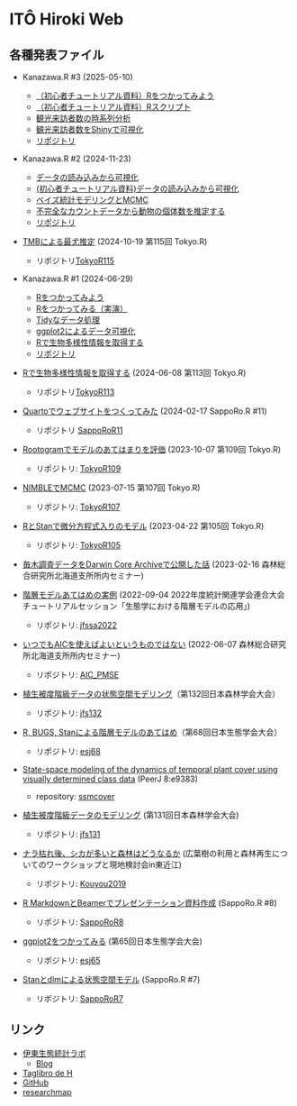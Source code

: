 # ITÔ Hiroki Web

## 各種発表ファイル

- Kanazawa.R #3 (2025-05-10)
    - [（初心者チュートリアル資料）Rをつかってみよう](https://ito4303.github.io/KanazawaR003/Tutorial.html)
    - [（初心者チュートリアル資料）Rスクリプト](https://ito4303.github.io/KanazawaR003/Tutorial.R)
    - [観光来訪者数の時系列分析](https://ito4303.github.io/KanazawaR003/Kanko_ssm.html)
    - [観光来訪者数をShinyで可視化](https://ito4303.github.io/KanazawaR003/Shiny_app.html)
    - [リポジトリ](https://github.com/ito4303/KanazawaR003)

- Kanazawa.R #2 (2024-11-23)
    - [データの読み込みから可視化](https://ito4303.github.io/KanazawaR002/introduction.html)
    - [(初心者チュートリアル資料)データの読み込みから可視化](https://ito4303.github.io/KanazawaR002/tutorial.html)
    - [ベイズ統計モデリングとMCMC](https://ito4303.github.io/KanazawaR002/statmodel_mcmc.html)
    - [不完全なカウントデータから動物の個体数を推定する](https://ito4303.github.io/KanazawaR002/nmix.html)
    - [リポジトリ](https://github.com/ito4303/KanazawaR002)

- [TMBによる最尤推定](https://ito4303.github.io/TMB.html) (2024-10-19 第115回 Tokyo.R)
    - リポジトリ[TokyoR115](https://github.com/ito4303/TokyoR115)

- Kanazawa.R #1 (2024-06-29)
    - [Rをつかってみよう](https://ito4303.github.io/KanazawaR001/introduction.html)
    - [Rをつかってみる（実演）](https://ito4303.github.io/KanazawaR001/tutorial.html)
    - [Tidyなデータ処理](https://ito4303.github.io/KanazawaR001/tidy_data.html)
    - [ggplot2によるデータ可視化](https://ito4303.github.io/KanazawaR001/ggplot2.html)
    - [Rで生物多様性情報を取得する](https://ito4303.github.io/KanazawaR001/rgbif.html)
    - [リポジトリ](https://github.com/ito4303/KanazawaR001)

- [Rで生物多様性情報を取得する](https://ito4303.github.io/TokyoR113.html) (2024-06-08 第113回 Tokyo.R)
    - リポジトリ[TokyoR113](https://github.com/ito4303/TokyoR113)

- [Quartoでウェブサイトをつくってみた](https://ito4303.github.io/SappoRoR11.html) (2024-02-17 SappoRo.R #11)
    - リポジトリ [SappoRoR11](https://github.com/ito4303/SappoRoR11)

- [Rootogramでモデルのあてはまりを評価](https://ito4303.github.io/Rootogram.html) (2023-10-07 第109回 Tokyo.R)
    - リポジトリ: [TokyoR109](https://github.com/ito4303/TokyoR109)

- [NIMBLEでMCMC](https://ito4303.github.io/NIMBLE-MCMC.html) (2023-07-15 第107回 Tokyo.R)
    - リポジトリ: [TokyoR107](https://github.com/ito4303/TokyoR107)

- [RとStanで微分方程式入りのモデル](https://ito4303.github.io/stan_ode.html) (2023-04-22 第105回 Tokyo.R)
    - リポジトリ: [TokyoR105](https://github.com/ito4303/TokyoR105)

- [毎木調査データをDarwin Core Archiveで公開した話](DarwinCoreArchive.html) (2023-02-16 森林総合研究所北海道支所所内セミナー)

- [階層モデルあてはめの実例](jfssa2022_ito.pdf) (2022-09-04 2022年度統計関連学会連合大会 チュートリアルセッション「生態学における階層モデルの応用」)
    - リポジトリ: [jfssa2022](https://github.com/ito4303/jfssa2022)

- [いつでもAICを使えばよいというものではない](AIC_PMSE.html) (2022-06-07 森林総合研究所北海道支所所内セミナー)
    - リポジトリ: [AIC\_PMSE](https://github.com/ito4303/AIC_PMSE)

- [植生被度階級データの状態空間モデリング](https://doi.org/10.6084/m9.figshare.14252693.v1)（第132回日本森林学会大会）
    - リポジトリ: [jfs132](https://github.com/ito4303/jfs132)

- [R, BUGS, Stanによる階層モデルのあてはめ](https://doi.org/10.6084/m9.figshare.14229572.v1)（第68回日本生態学会大会）
    - リポジトリ: [esj68](https://github.com/ito4303/esj68)

- [State-space modeling of the dynamics of temporal plant cover using visually determined class data](https://doi.org/10.7717/peerj.9383) (PeerJ 8:e9383)
    - repository: [ssmcover](https://github.com/ito4303/ssmcover)

- [植生被度階級データのモデリング](jfs131.html) (第131回日本森林学会大会)
    - リポジトリ: [jfs131](https://github.com/ito4303/jfs131)

- [ナラ枯れ後、シカが多いと森林はどうなるか](https://doi.org/10.6084/m9.figshare.7763585.v1) (広葉樹の利用と森林再生についてのワークショップと現地検討会in東近江)
    - リポジトリ: [Kouyou2019](https://github.com/ito4303/Kouyou2019)

- [R MarkdownとBeamerでプレゼンテーション資料作成](https://www.slideshare.net/hirokito/r-markdownbeamer-88777082) (SappoRo.R #8)
    - リポジトリ: [SappoRoR8](https://github.com/ito4303/SappoRoR8)

- [ggplot2をつかってみる](https://doi.org/10.6084/m9.figshare.5982007.v1) (第65回日本生態学会大会)
    - リポジトリ: [esj65](https://github.com/ito4303/esj65)

- [Stanとdlmによる状態空間モデル](https://doi.org/10.6084/m9.figshare.4127187.v6) (SappoRo.R #7)
    - リポジトリ: [SappoRoR7](https://github.com/ito4303/SappoRoR7)

## リンク

- [伊東生態統計ラボ](https://ito4303.sakura.ne.jp/)
    - [Blog](https://ito4303.sakura.ne.jp/posts.html)
- [Taglibro de H](https://ito-hi.blog.ss-blog.jp/)
- [GitHub](https://github.com/ito4303)
- [researchmap](https://researchmap.jp/read0208767)
